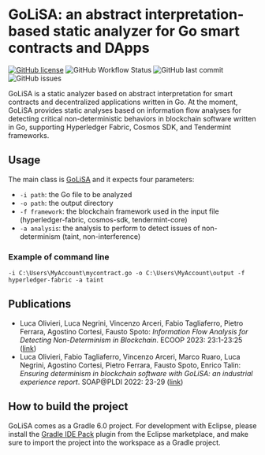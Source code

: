 # GoLiSA: an abstract interpretation-based static analyzer for Go smart contracts and DApps
[![GitHub license](https://img.shields.io/github/license/lisa-analyzer/go-lisa)](https://github.com/lisa-analyzer/go-lisa/blob/master/LICENSE)
![GitHub Workflow Status](https://img.shields.io/github/workflow/status/lisa-analyzer/go-lisa/Gradle%20Build%20(master%20branch))
![GitHub last commit](https://img.shields.io/github/last-commit/lisa-analyzer/go-lisa)
![GitHub issues](https://img.shields.io/github/issues-raw/lisa-analyzer/go-lisa)

GoLiSA is a static analyzer based on abstract interpretation for smart contracts and decentralized applications written in Go. At the moment, GoLiSA provides static analyses based on information flow analyses for detecting critical non-deterministic behaviors in blockchain software written in Go, supporting Hyperledger Fabric, Cosmos SDK, and Tendermint frameworks.

## Usage
The main class is [GoLiSA](go-lisa/src/main/java/it/unive/golisa/GoLiSA.java) and it expects four parameters:
- `-i path`: the Go file to be analyzed
- `-o path`: the output directory
- `-f framework`: the blockchain framework used in the input file (hyperledger-fabric, cosmos-sdk, tendermint-core)
- `-a analysis`: the analysis to perform to detect issues of non-determinism (taint, non-interference)

### Example of command line

`-i C:\Users\MyAccount\mycontract.go -o C:\Users\MyAccount\output -f hyperledger-fabric -a taint`

## Publications
- Luca Olivieri, Luca Negrini, Vincenzo Arceri, Fabio Tagliaferro, Pietro Ferrara, Agostino Cortesi, Fausto Spoto: <i>Information Flow Analysis for Detecting Non-Determinism in Blockchain</i>. ECOOP 2023: 23:1-23:25 ([link](https://drops.dagstuhl.de/opus/volltexte/2023/18216/))
- Luca Olivieri, Fabio Tagliaferro, Vincenzo Arceri, Marco Ruaro, Luca Negrini, Agostino Cortesi, Pietro Ferrara, Fausto Spoto, Enrico Talin:
<i>Ensuring determinism in blockchain software with GoLiSA: an industrial experience report</i>. SOAP@PLDI 2022: 23-29 ([link](https://dl.acm.org/doi/10.1145/3520313.3534658))

## How to build the project ##
GoLiSA comes as a Gradle 6.0 project. For development with Eclipse, please install the [Gradle IDE Pack](https://marketplace.eclipse.org/content/gradle-ide-pack) plugin from the Eclipse marketplace, and make sure to import the project into the workspace as a Gradle project.
